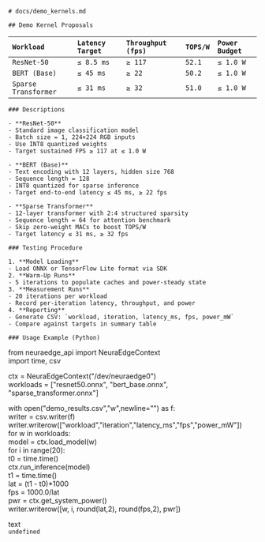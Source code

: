   
`# docs/demo_kernels.md`

`## Demo Kernel Proposals`

| `Workload` | `Latency Target` | `Throughput (fps)` | `TOPS/W` | `Power Budget` |
| :---- | :---- | :---- | :---- | :---- |
| `ResNet-50` | `≤ 8.5 ms` | `≥ 117` | `52.1` | `≤ 1.0 W` |
| `BERT (Base)` | `≤ 45 ms` | `≥ 22` | `50.2` | `≤ 1.0 W`  |
| `Sparse Transformer` | `≤ 31 ms` | `≥ 32` | `51.0` | `≤ 1.0 W` |

`### Descriptions`

`- **ResNet-50**`    
  `- Standard image classification model`    
  `- Batch size = 1, 224×224 RGB inputs`    
  `- Use INT8 quantized weights`    
  `- Target sustained FPS ≥ 117 at ≤ 1.0 W`  

`- **BERT (Base)**`    
  `- Text encoding with 12 layers, hidden size 768`    
  `- Sequence length = 128`    
  `- INT8 quantized for sparse inference`    
  `- Target end-to-end latency ≤ 45 ms, ≥ 22 fps`  

`- **Sparse Transformer**`    
  `- 12-layer transformer with 2:4 structured sparsity`    
  `- Sequence length = 64 for attention benchmark`    
  `- Skip zero-weight MACs to boost TOPS/W`    
  `- Target latency ≤ 31 ms, ≥ 32 fps`  

`### Testing Procedure`

`1. **Model Loading**`    
   `- Load ONNX or TensorFlow Lite format via SDK`    
`2. **Warm-Up Runs**`    
   `- 5 iterations to populate caches and power-steady state`    
`3. **Measurement Runs**`    
   `- 20 iterations per workload`    
   `- Record per-iteration latency, throughput, and power`    
`4. **Reporting**`    
   `` - Generate CSV: `workload, iteration, latency_ms, fps, power_mW` ``    
   `- Compare against targets in summary table`  

`### Usage Example (Python)`

from neuraedge\_api import NeuraEdgeContext  
 import time, csv

ctx \= NeuraEdgeContext("/dev/neuraedge0")  
 workloads \= \["resnet50.onnx", "bert\_base.onnx", "sparse\_transformer.onnx"\]

with open("demo\_results.csv","w",newline="") as f:  
 writer \= csv.writer(f)  
 writer.writerow(\["workload","iteration","latency\_ms","fps","power\_mW"\])  
 for w in workloads:  
 model \= ctx.load\_model(w)  
 for i in range(20):  
 t0 \= time.time()  
 ctx.run\_inference(model)  
 t1 \= time.time()  
 lat \= (t1 \- t0)\*1000  
 fps \= 1000.0/lat  
 pwr \= ctx.get\_system\_power()  
 writer.writerow(\[w, i, round(lat,2), round(fps,2), pwr\])

text  
`undefined`  

